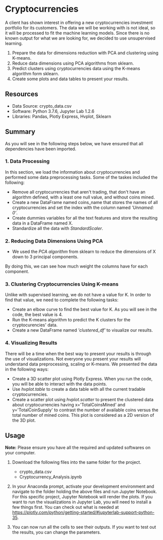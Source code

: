 # Cryptocurrencies

A client has shown interest in offering a new cryptocurrencies investment portfolio for its customers. The data we will be working with is not ideal, so it will be processed to fit the machine learning models. Since there is no known output for what we are looking for, we decided to use unsupervised learning. 

1. Prepare the data for dimensions reduction with PCA and clustering using K-means.
2. Reduce data dimensions using PCA algorithms from sklearn.
3. Predict clusters using cryptocurrencies data using the K-means algorithm form sklearn.
4. Create some plots and data tables to present your results.

## Resources

  - Data Source: crypto_data.csv
  - Software: Python 3.7.6, Jupyter Lab 1.2.6
  - Libraries: Pandas, Plotly Express, Hvplot, Sklearn
  
## Summary

As you will see in the following steps below, we have ensured that all dependencies have been imported.

### 1. Data Processing

In this section, we load the information about cryptocurrencies and performed some data preprocessing tasks. Some of the taskes included the following:

   - Remove all cryptocurrencies that aren't trading, that don't have an algorithm defined, with a least one null value, and without coins mined.
   - Create a new DataFrame named coins_name that stores the names of all cryptocurrencies and set the index with the column named *'Unnamed: 0'*.
   - Create dummies variables for all the text features and store the resulting data in a DataFrame named X.
   - Standardize all the data with *StandardScaler*.
   
### 2. Reducing Data Dimensions Using PCA
 
   - We used the *PCA algorithm* from sklearn to reduce the dimensions of X down to 3 principal components.
   
By doing this, we can see how much weight the columns have for each component.
   
### 3. Clustering Cryptocurrencies Using K-means

Unlike with supervised learning, we do not have a value for K. In order to find that value, we need to complete the following tasks:

  - Create an elbow curve to find the best value for K. As you will see in the code, the best value is 4.
  - Run the K-means algorithm to predict the K clusters for the cryptocurencies' data.
  - Create a new DataFrame named *'clustered_df'* to visualize our results.
  
### 4. Visualizing Results

There will be a time when the best way to present your results is through the use of visualizations. Not everyone you present your results will understand data preprocessing, scaling or K-means. We presented the data in the following ways:

  - Create a 3D scatter plot using Plotly Express. When you run the code, you will be able to interact with the data points.
  - Use *hvplot.table* to create a data table with all the current tradable cryptocurrencies.
  - Create a scatter plot using *hvplot.scatter* to present the clustered data about cryptocurrencies having x='TotalCoinsMined' and y='TotalCoinSupply' to contrast the number of available coins versus the total number of mined coins. This plot is considered as a 2D version of the 3D plot.
  
## Usage
**Note:** Please ensure you have all the required and updated softwares on your computer.

  1. Download the following files into the same folder for the project.
      
      - crypto_data.csv
      - Cryptocurrency_Analysis.ipynb

  2. In your Anaconda prompt, activate your development environment and navigate to the folder holding the above files and run Jupyter Notebook. For this specific project, Jupyter Notebook will render the plots. If you want to run the visualizations in Jupyter Lab, you will need to install a few things first. You can check out what is needed at https://plotly.com/python/getting-started/#jupyterlab-support-python-35.

  3. You can now run all the cells to see their outputs. If you want to test out the results, you can change the parameters.
 

